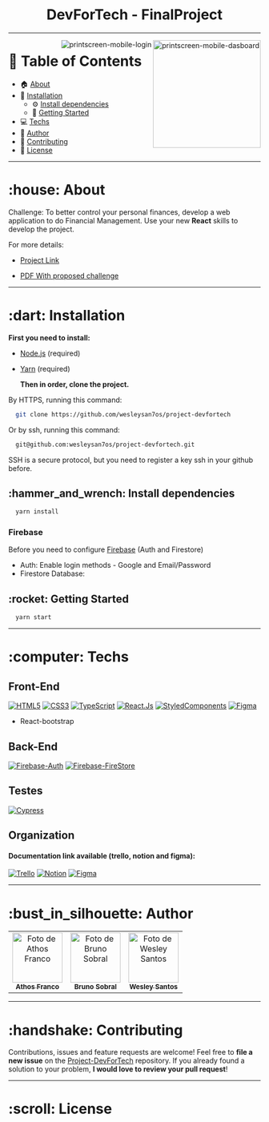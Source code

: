 
<h1 align="center">DevForTech - FinalProject</h1>

---
<img align="right" src="https://lh3.googleusercontent.com/fife/AAbDypAnR9l-w8EyZwLtmmNRUJkMh8EIbAsaxfiGq0T7WMixqE_vj6vzrvpav16XoRJWFQC_jQbwmAVoDtj3d58v4LgCpr8V1SgTk2DzOqxkceYVxHYuPFiQ6mkG71jx6oIXamjAc4Tn5s7v5zRZcD4VasuKcWxFW_GW1APw9u6fJdAWYwekOFUrg3vWcuRCTsR1fIkYC8I3gQ9ptGB2Dz75AHScyUtL9_9-R_wWmDTIrJVF1u2eGDZ8xGUpHDZQGIMAnxulni2znsCrGzYmSeN3wkByAVl_KeuGzwW6_XUfCX6cNhpzI8DA8AwL2hgHEY63Sqw14QQwC9wmW9BaMiVq2QYHZhudWvzDq9-tlkMhVSmA8oMR5yggh-0QjE2g_GxxPRZL2QAiQKh56aF11CMKjIZcJFAFq-hX40qa-5K5tch7ZD5--j-G2GogRikQf7qk3bFEHgLrsClQP89rfMR9qsf3vPykTjm_1fHJQzNmDuLKgMxqt0X6BP61s64A4zNpyC1oGVPBwK_PiyhqtyVGNez6b6bvijR2x2gtVrXN_JvTKNM11D3gOxDz22BoMEQHov0j6VDf1AZj7OpQ5YHK8dqvr3nKRRNHVaCWCrNHvTKS60IBTYXimp_03CnjNrQ47__FeOZ7WcV_vl9X7dzEFEBkNClZEu0W7k3_dy1LAQVPG18067z_vtZ_rP6L8NRbPK1atQEor9OkZA-yrcVZLaPFZxZ9Bnh3GDkGQuJpVzofR-WafJRDqmoRI2e3tyg_WTEZuO1ElvWtks_HYgoHd9AK82xTa06MJ4vn3GWbmBfXL37eCIeEFIn93ASaa_kVMiWnvoSWrtdgk1mV42ujFWcog_xn4Q0aTYUOYw4H4KE2yCm7-abhg9dNo4ke3Mb2pzB0O_v0dF12a2TcFfgNhJYgVzwaIB9GFlGikqcU4mbCUIytJS2lMaUGNnM6Jkq1-AT8r_qPutUotW-dBwrl-7LspsDUEUt8AdfYjtQu44iH94N_8Zz4QPNAAbTeInoxARbmbYjMZ-dXALRopAJ1ivWKeoBJPUy_sr39yZ4eMth-83ILmgQW804HLlU99_9lrNDIzVZnEEfHDRHw0T519dfJj2s5Cd-6tn9MSw_Ws-DUTINeAYTaRZy--4Aqwy4PHddFMm0duHRGhc0_NPqCReJVSvqgwTVeWntO7eK2REefNL3u6mVa7GHMof1FednnhLO_c7oLYtozZ5b6yJGYiZXaxWt-D-VVB7ASgwLwbwVyy_bRQ0S9C6iRV0FPP3yU4K0KshPVKf7Uuy-93NZhQ5lbtS8h-2J5G3ncYcM8h1LnGk1n1nueZaFxTiMsl55OFebmhJwoQxfmVx0d6c7IOwIuNUpf6yfrGozQ2G-jl2xh=w1366-h625" alt="printscreen-mobile-dasboard" width="215px">
<img align="right" src="https://lh3.googleusercontent.com/fife/AAbDypDGYw4XCg5q-ZMlXBI_7zPptuGpvKMwpsZgpwjZlkUX9FpcWTA7q3NgkIds-nHS_fqMZ9O2UTByX-XEKRZoXIq_3IRyqR4qOk-5edAcr8Iow-wMANEM0aQT8KkcDZ6vp4Gb3UdHWYNL76rGYCzqx1vB3FSBcev9Jti8zEdmRRqoWFzGOBb-CK6DnrKVhlRYLi-qle-AESLbPxWQabGGu2wSWdizkIzzdF_ZN2ObgUuB-OxdAhhLWyBMht05egrJi1RZWzw6Gfb5tQXKpOVzn0NpK7zxPlcS0Slgcg5r1Y4zTlRY_Tp0UpY--ylWlG6vPQj8NEYz3q2ebp69XoB78iyP2wksnbnERfc-4c--7-3DT3r01iycxuAVp1-fZ8ZJAUat9F-zOh_Wbbq5913LDuWky4lZiZVXNAEWdCP47gU0lojjYYEfDnRximBefpw9u4zZUX30l6VhxJHU0uk7awqeJuKa8eeQhOSjwwVE5OfATlvHv_SyjoOiqm9B8wQcnF-SVh96T-wzqC-zOPPXocvsHNyE_jXkwM-l8nIru2yPjrTCpkSvGMsi2iCkeuFiP_wQt4aecdcxpnUkZzVecYkzo6D9ij9qC7SfP8OoMmnPHbzAKaOcT8kGGa48Y3KEpiY2-YukV0KcrnQZfQdQ_3EXX5ArZfEoFrrcfAiY4ra6-3iTtumGbj0iJLGyZrcBrac-x6-rcLbn0h-z3KLMRHRDj84YPIwkPemlWWOXo0mvHhozoPZSBeAUYqu1NumuU7NFk2N6F8fZcmhqEOm4YbOgmb25ovVPcKCHy8BfUaJzm7GZYVDdHscYUz0jFril6DUy2MhkUuzhU8V_MJtsAV7m-0VGdO8Oub5JmY2mygYlPFuQCn15ZRjEjg-QLHJwQ2nfTBhgKpNBAScXGiVgTkMMrZx3T-vll5b1I--w3l6yK8YzBpBIOCvOUr6DrwAfCNUkNMoJGaNVRJ2Tqk3VAnsdIpFNNuFt2L7SpQBTirul1rCa2Xlrzvk3ZJtmmSwl77ObXbJsmqE-DALb7-scm1JwxaoFjplU6ruROi1cc791JH0BarPQXdxpmT6PupyBq1BVyi5cdjuprG5d6pKGjvXvI3SQaphbhcLPr9Fw7r9riT40pmhI8joS2CL65FdxzjVHADwsElkMeWVHQHPWQPve4ZYVO978ulIi7jmkdw5OGjHT4nC8EMZxxYDsqpidVN_bvcdhyf2TVl0hvNZJa7bmdWHPYFvSexzJ1GiFwV6bN1aVdNLQ1_0AdMW2WpkyFeR4nek6XWDOIPEcTRNpVXRZYfSw9SF5NabNj07m4CQcynJugzBl-yLU6at2RJ5SKZt4mPNMGmyV7Z201tX0N5A1VzKjhjRde36FQqpVzp3cyDeXjPx3RGW9iSKoFxs0_4xPXQGLz6DLfI06Vp_W8NIVuqlNqBN2AHbRVaf5QE6JrltOq1DHsyu3T8xF8NQWrBkI36vaWNSH0otbG3WO_grSS9rhNgniQ3kjg3QsNW-m-huretTGXpXMmmrvObRjVVW7OpsbvEr8q7SBkeLF4k0=w1366-h625" alt="printscreen-mobile-login">


# :pushpin: Table of Contents

- :house: [About](#about)
- :dart: [Installation](#installation)
  - :gear: [Install dependencies](#install_dependencies)
  - :rocket: [Getting Started](#getting_started)
- :computer: [Techs](#techs)
- :bust_in_silhouette: [Author](#author)
- :handshake: [Contributing](#contributing)
- :scroll: [License](#license)

---

<h1 id="about">:house: About</h1>

Challenge: To better control your personal finances, develop a web application
to do Financial Management. Use your new **React** skills to develop the
project.

For more details:

- [Project Link](https://gamafinancyapp.com/)

- [PDF With proposed challenge](https://drive.google.com/file/d/1DDAEPoPTG-tSBFwA6T-k29W4MXwShlwc/view?usp=sharing)

---

<h1 id="installation">:dart: Installation</h1>

**First you need to install:**

- [Node.js](https://pt-br.nodejs.org/) (required)
- [Yarn](https://yarnpkg.com/) (required)


  **Then in order, clone the project.**

By HTTPS, running this command:

```bash
  git clone https://github.com/wesleysan7os/project-devfortech
```

Or by ssh, running this command:

```bash
  git@github.com:wesleysan7os/project-devfortech.git
```

SSH is a secure protocol, but you need to register a key ssh in your github before.

<h2 id="install_dependencies">:hammer_and_wrench: Install dependencies</h2>

```bash
  yarn install
```
<h3>Firebase</h3>

Before you need to configure [Firebase](https://firebase.google.com/) (Auth and Firestore)
- Auth: Enable login methods - Google and Email/Password
- Firestore Database: 

<h2 id="getting_started">:rocket: Getting Started</h2>

```bash
  yarn start
```
---

<h1 id="techs">:computer: Techs</h1>

<h2>Front-End</h2>

[![HTML5](https://img.shields.io/badge/Html-orange?style=for-the-badge&logo=Html5&logoColor=ffffff)](#)
[![CSS3](https://img.shields.io/badge/css-blue?style=for-the-badge&logo=Css3&logoColor=ffffff)](#)
[![TypeScript](https://img.shields.io/badge/TypeScript-blue?style=for-the-badge&logo=TypeScript&logoColor=ffffff)](#)
[![React.Js](https://img.shields.io/badge/React.Js-blue?style=for-the-badge&logo=React&logoColor=ffffff)](#)
[![StyledComponents](https://img.shields.io/badge/StyledComponents-black?style=for-the-badge&logo=StyledComponents&logoColor=be65a0)](#)
[![Figma](https://img.shields.io/badge/Figma-black?style=for-the-badge&logo=Figma&logoColor=ffffff)](#)
- React-bootstrap

<h2>Back-End</h2>

[![Firebase-Auth](https://img.shields.io/badge/FirebaseAuth-yellow?style=for-the-badge&logo=Firebase&logoColor=ffffff)](#)
[![Firebase-FireStore](https://img.shields.io/badge/FireStore-yellow?style=for-the-badge&logo=Firebase&logoColor=ffffff)](#)

<h2>Testes</h2>

[![Cypress](https://img.shields.io/badge/cypress-64D3A5?style=for-the-badge&logo=cypress&logoColor=ffffff)](#)

<h2>Organization</h2>

<h4>Documentation link available (trello, notion and figma):</h4>

[![Trello](https://img.shields.io/badge/trello-yellow?style=for-the-badge&logo=Trello&logoColor=ffffff)](https://trello.com/b/GEhjywoN/devfortech)
[![Notion](https://img.shields.io/badge/Notion-blue?style=for-the-badge&logo=Notion&logoColor=ffffff)](https://parallel-pheasant-ed6.notion.site/Wallet-136b82f10158445cb46afc17d251fe9c)
[![Figma](https://img.shields.io/badge/Figma-black?style=for-the-badge&logo=Figma&logoColor=ffffff)](https://www.figma.com/file/j66ay1T6m33aMDyqxyoiVF/Gest%C3%A3o-Financeira?node-id=0%3A1)

---

<h1 id="author">:bust_in_silhouette: Author</h1>

<table>
	<tr>
		<td align="center">
			<a href="https://github.com/athosfranco">
				<img
					width="100px"
					height="auto"
					src="https://github.com/athosfranco.png"
					alt="Foto de Athos Franco"
				/>
				<br />
				<sub>
					<b>Athos Franco</b>
				</sub>
			</a>
		</td>
      <td align="center">
			  <a href="https://github.com/BrunoSobralDev">
          <img
            width="100px"
            height="auto"
            src="https://github.com/BrunoSobralDev.png"
            alt="Foto de Bruno Sobral"
          />
          <br />
          <sub>
            <b>Bruno Sobral</b>
          </sub>
			  </a>
		</td>
        <td align="center">
			<a href="https://github.com/wesleysan7os">
				<img
					width="100px"
					height="auto"
					src="https://github.com/wesleysan7os.png"
					alt="Foto de Wesley Santos"
				/>
				<br />
				<sub>
					<b>Wesley Santos</b>
				</sub>
			</a>
		</td>
  </tr>	
</table>

---

<h1 id="contributing">:handshake: Contributing</h1>

Contributions, issues and feature requests are welcome! Feel free to **file a new issue** on the [Project-DevForTech](https://github.com/wesleysan7os/project-devfortech/issues) repository. If you already found a solution to your problem, **I would love to review your pull request**!

---

<h1 id="license">:scroll: License</h1>
